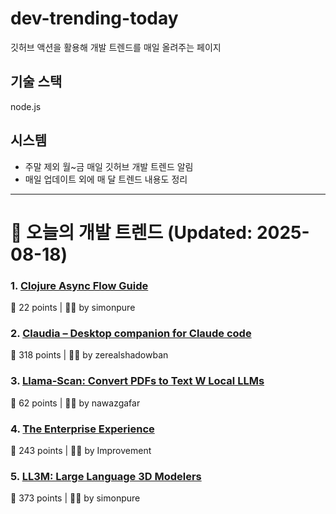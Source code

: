 # dev-trending-today
깃허브 액션을 활용해 개발 트렌드를 매일 올려주는 페이지

## 기술 스택
node.js
## 시스템
- 주말 제외 월~금 매일 깃허브 개발 트렌드 알림
- 매일 업데이트 외에 매 달 트렌드 내용도 정리
---

# 📰 오늘의 개발 트렌드 (Updated: 2025-08-18)

### 1. [Clojure Async Flow Guide](https://clojure.github.io/core.async/flow-guide.html)
💬 22 points | 🧑‍💻 by simonpure

### 2. [Claudia – Desktop companion for Claude code](https://claudiacode.com/)
💬 318 points | 🧑‍💻 by zerealshadowban

### 3. [Llama-Scan: Convert PDFs to Text W Local LLMs](https://github.com/ngafar/llama-scan)
💬 62 points | 🧑‍💻 by nawazgafar

### 4. [The Enterprise Experience](https://churchofturing.github.io/the-enterprise-experience.html)
💬 243 points | 🧑‍💻 by Improvement

### 5. [LL3M: Large Language 3D Modelers](https://threedle.github.io/ll3m/)
💬 373 points | 🧑‍💻 by simonpure

